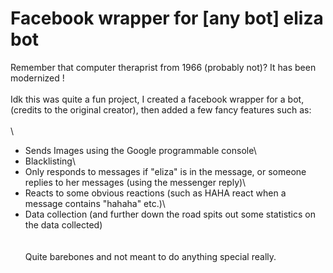 # Facebook wrapper for [any bot] eliza bot
Remember that computer theraprist from 1966 (probably not)? It has been modernized ! \
\
Idk this was quite a fun project, I created a facebook wrapper for a bot, (credits to the original creator), then added a few fancy features such as:\
\
\
- Sends Images using the Google programmable console\
- Blacklisting\
- Only responds to messages if "eliza" is in the message, or someone replies to her messages (using the messenger reply)\
- Reacts to some obvious reactions (such as HAHA react when a message contains "hahaha" etc.)\
- Data collection (and further down the road spits out some statistics on the data collected)\
\
\
Quite barebones and not meant to do anything special really. 

